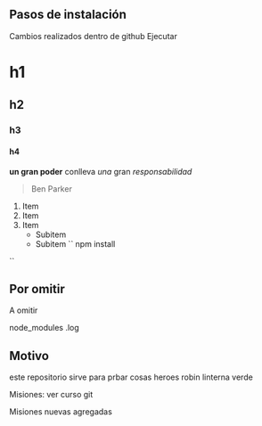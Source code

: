 ## Pasos de instalación

Cambios realizados dentro de github
Ejecutar


# h1
## h2
### h3
#### h4 


**un gran poder** conlleva _una_ gran *responsabilidad* 
> Ben Parker


1. Item
2. Item
3. Item
   * Subitem
   * Subitem
``
npm install

``

## Por omitir

A omitir

node_modules
.log

## Motivo

este repositorio sirve para prbar cosas
heroes
robin
linterna verde

Misiones:
ver curso git

Misiones nuevas agregadas


